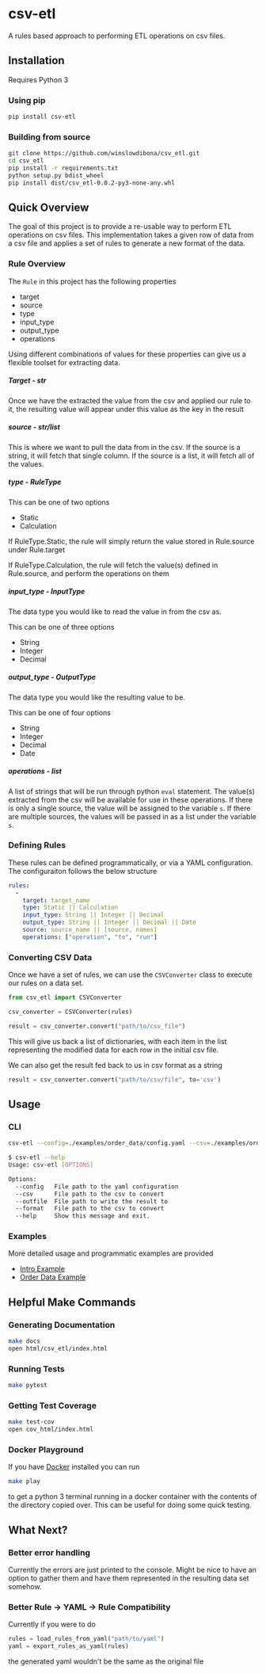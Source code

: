 # csv-etl

A rules based approach to performing ETL operations on csv files.

## Installation

Requires Python 3

### Using pip

```bash
pip install csv-etl
```

### Building from source

```bash
git clone https://github.com/winslowdibona/csv_etl.git
cd csv_etl
pip install -r requirements.txt
python setup.py bdist_wheel
pip install dist/csv_etl-0.0.2-py3-none-any.whl
```

## Quick Overview

The goal of this project is to provide a re-usable way to perform ETL operations on csv files. This implementation takes a given row of data from a csv file and applies a set of rules to generate a new format of the data.

### Rule Overview

The `Rule` in this project has the following properties

 - target
 - source
 - type
 - input_type
 - output_type
 - operations

Using different combinations of values for these properties can give us a flexible toolset for extracting data.

##### Target - str

Once we have the extracted the value from the csv and applied our rule to it, the resulting value will appear under this value as the key in the result

##### source - str/list

This is where we want to pull the data from in the csv. If the source is a string, it will fetch that single column. If the source is a list, it will fetch all of the values.

##### type - RuleType

This can be one of two options

 - Static
 - Calculation

If RuleType.Static, the rule will simply return the value stored in Rule.source under Rule.target

If RuleType.Calculation, the rule will fetch the value(s) defined in Rule.source, and perform the operations on them

##### input_type - InputType

The data type you would like to read the value in from the csv as.

This can be one of three options

 - String
 - Integer
 - Decimal

##### output_type - OutputType

The data type you would like the resulting value to be.

This can be one of four options

 - String
 - Integer
 - Decimal
 - Date

##### operations - list

A list of strings that will be run through python `eval` statement. The value(s) extracted from the csv will be available for use in these operations. If there is only a single source, the value will be assigned to the variable `s`. If there are multiple sources, the values will be passed in as a list under the variable `s`.

### Defining Rules

These rules can be defined programmatically, or via a YAML configuration. The configuraiton follows the below structure

```yaml
rules:
  -
    target: target_name
    type: Static || Calculation
    input_type: String || Integer || Decimal
    output_type: String || Integer || Decimal || Date
    source: source_name || [source, names]
    operations: ["operation", "to", "run"]
```

### Converting CSV Data

Once we have a set of rules, we can use the `CSVConverter` class to execute our rules on a data set.

```python
from csv_etl import CSVConverter

csv_converter = CSVConverter(rules)

result = csv_converter.convert("path/to/csv_file")
```

This will give us back a list of dictionaries, with each item in the list representing the modified data for each row in the initial csv file.

We can also get the result fed back to us in csv format as a string

```python
result = csv_converter.convert("path/to/csv/file", to='csv')
```

## Usage

### CLI

```bash
csv-etl --config=./examples/order_data/config.yaml --csv=./examples/order_data/test_data.csv

$ csv-etl --help
Usage: csv-etl [OPTIONS]

Options:
  --config   File path to the yaml configuration
  --csv      File path to the csv to convert
  --outfile  File path to write the result to
  --format   File path to the csv to convert
  --help     Show this message and exit.
```

### Examples

More detailed usage and programmatic examples are provided

 - [Intro Example](https://github.com/winslowdibona/csv_etl/tree/master/examples/intro)
 - [Order Data Example](https://github.com/winslowdibona/csv_etl/tree/master/examples/order_data)

## Helpful Make Commands

### Generating Documentation

```bash
make docs
open html/csv_etl/index.html
```

### Running Tests

```bash
make pytest
```

### Getting Test Coverage

```bash
make test-cov
open cov_html/index.html
```

### Docker Playground

If you have [Docker](https://www.docker.com/) installed you can run

```bash
make play
```

to get a python 3 terminal running in a docker container with the contents of the directory copied over. This can be useful for doing some quick testing.

## What Next?

### Better error handling

Currently the errors are just printed to the console. Might be nice to have an option to gather them and have them represented in the resulting data set somehow.

### Better Rule -> YAML -> Rule Compatibility

Currently if you were to do

```python
rules = load_rules_from_yaml("path/to/yaml")
yaml = export_rules_as_yaml(rules)
```

the generated yaml wouldn't be the same as the original file
